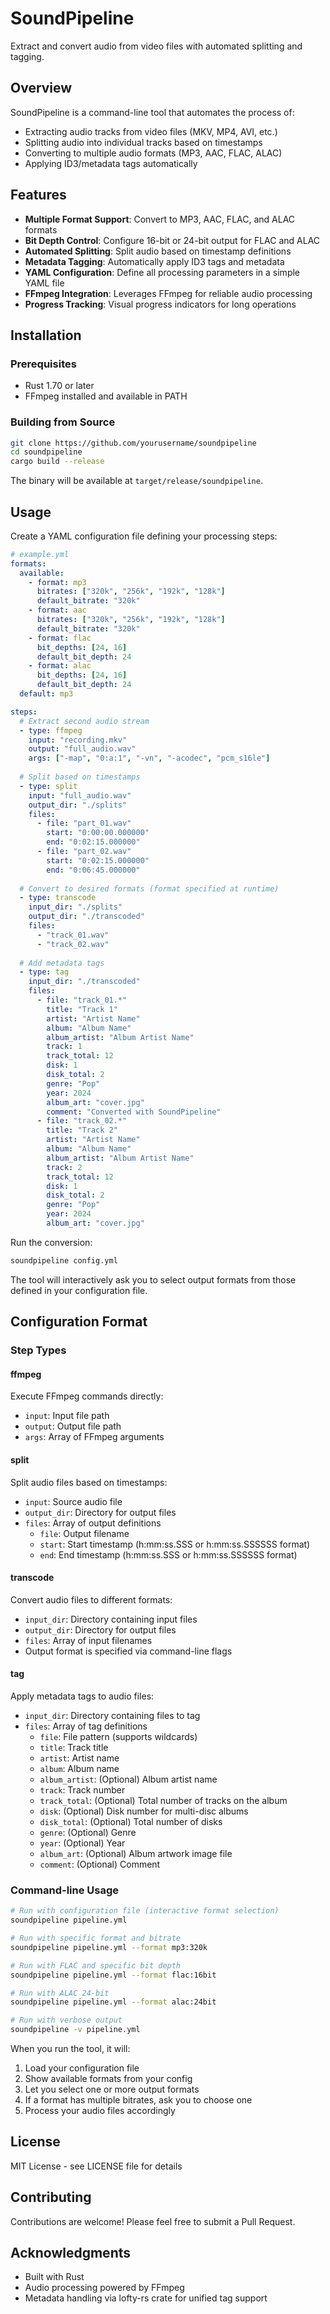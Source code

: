 # SoundPipeline

Extract and convert audio from video files with automated splitting and tagging.

## Overview

SoundPipeline is a command-line tool that automates the process of:
- Extracting audio tracks from video files (MKV, MP4, AVI, etc.)
- Splitting audio into individual tracks based on timestamps
- Converting to multiple audio formats (MP3, AAC, FLAC, ALAC)
- Applying ID3/metadata tags automatically

## Features

- **Multiple Format Support**: Convert to MP3, AAC, FLAC, and ALAC formats
- **Bit Depth Control**: Configure 16-bit or 24-bit output for FLAC and ALAC
- **Automated Splitting**: Split audio based on timestamp definitions
- **Metadata Tagging**: Automatically apply ID3 tags and metadata
- **YAML Configuration**: Define all processing parameters in a simple YAML file
- **FFmpeg Integration**: Leverages FFmpeg for reliable audio processing
- **Progress Tracking**: Visual progress indicators for long operations

## Installation

### Prerequisites

- Rust 1.70 or later
- FFmpeg installed and available in PATH

### Building from Source

```bash
git clone https://github.com/yourusername/soundpipeline
cd soundpipeline
cargo build --release
```

The binary will be available at `target/release/soundpipeline`.

## Usage

Create a YAML configuration file defining your processing steps:

```yaml
# example.yml
formats:
  available:
    - format: mp3
      bitrates: ["320k", "256k", "192k", "128k"]
      default_bitrate: "320k"
    - format: aac
      bitrates: ["320k", "256k", "192k", "128k"]
      default_bitrate: "320k"
    - format: flac
      bit_depths: [24, 16]
      default_bit_depth: 24
    - format: alac
      bit_depths: [24, 16]
      default_bit_depth: 24
  default: mp3

steps:
  # Extract second audio stream
  - type: ffmpeg
    input: "recording.mkv"
    output: "full_audio.wav"
    args: ["-map", "0:a:1", "-vn", "-acodec", "pcm_s16le"]
  
  # Split based on timestamps
  - type: split
    input: "full_audio.wav"
    output_dir: "./splits"
    files:
      - file: "part_01.wav"
        start: "0:00:00.000000"
        end: "0:02:15.000000"
      - file: "part_02.wav"
        start: "0:02:15.000000"
        end: "0:06:45.000000"
  
  # Convert to desired formats (format specified at runtime)
  - type: transcode
    input_dir: "./splits"
    output_dir: "./transcoded"
    files:
      - "track_01.wav"
      - "track_02.wav"
  
  # Add metadata tags
  - type: tag
    input_dir: "./transcoded"
    files:
      - file: "track_01.*"
        title: "Track 1"
        artist: "Artist Name"
        album: "Album Name"
        album_artist: "Album Artist Name"
        track: 1
        track_total: 12
        disk: 1
        disk_total: 2
        genre: "Pop"
        year: 2024
        album_art: "cover.jpg"
        comment: "Converted with SoundPipeline"
      - file: "track_02.*"
        title: "Track 2"
        artist: "Artist Name"
        album: "Album Name"
        album_artist: "Album Artist Name"
        track: 2
        track_total: 12
        disk: 1
        disk_total: 2
        genre: "Pop"
        year: 2024
        album_art: "cover.jpg"
```

Run the conversion:

```bash
soundpipeline config.yml
```

The tool will interactively ask you to select output formats from those defined in your configuration file.

## Configuration Format

### Step Types

#### ffmpeg
Execute FFmpeg commands directly:
- `input`: Input file path
- `output`: Output file path
- `args`: Array of FFmpeg arguments

#### split
Split audio files based on timestamps:
- `input`: Source audio file
- `output_dir`: Directory for output files
- `files`: Array of output definitions
  - `file`: Output filename
  - `start`: Start timestamp (h:mm:ss.SSS or h:mm:ss.SSSSSS format)
  - `end`: End timestamp (h:mm:ss.SSS or h:mm:ss.SSSSSS format)

#### transcode
Convert audio files to different formats:
- `input_dir`: Directory containing input files
- `output_dir`: Directory for output files
- `files`: Array of input filenames
- Output format is specified via command-line flags

#### tag
Apply metadata tags to audio files:
- `input_dir`: Directory containing files to tag
- `files`: Array of tag definitions
  - `file`: File pattern (supports wildcards)
  - `title`: Track title
  - `artist`: Artist name
  - `album`: Album name
  - `album_artist`: (Optional) Album artist name
  - `track`: Track number
  - `track_total`: (Optional) Total number of tracks on the album
  - `disk`: (Optional) Disk number for multi-disc albums
  - `disk_total`: (Optional) Total number of disks
  - `genre`: (Optional) Genre
  - `year`: (Optional) Year
  - `album_art`: (Optional) Album artwork image file
  - `comment`: (Optional) Comment

### Command-line Usage

```bash
# Run with configuration file (interactive format selection)
soundpipeline pipeline.yml

# Run with specific format and bitrate
soundpipeline pipeline.yml --format mp3:320k

# Run with FLAC and specific bit depth
soundpipeline pipeline.yml --format flac:16bit

# Run with ALAC 24-bit
soundpipeline pipeline.yml --format alac:24bit

# Run with verbose output
soundpipeline -v pipeline.yml
```

When you run the tool, it will:
1. Load your configuration file
2. Show available formats from your config
3. Let you select one or more output formats
4. If a format has multiple bitrates, ask you to choose one
5. Process your audio files accordingly

## License

MIT License - see LICENSE file for details

## Contributing

Contributions are welcome! Please feel free to submit a Pull Request.

## Acknowledgments

- Built with Rust
- Audio processing powered by FFmpeg
- Metadata handling via lofty-rs crate for unified tag support
